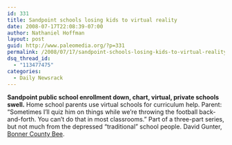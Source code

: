 ```yaml
---
id: 331
title: Sandpoint schools losing kids to virtual reality
date: 2008-07-17T22:08:39-07:00
author: Nathaniel Hoffman
layout: post
guid: http://www.paleomedia.org/?p=331
permalink: /2008/07/17/sandpoint-schools-losing-kids-to-virtual-reality/
dsq_thread_id:
  - "113477475"
categories:
  - Daily Newsrack
---
```

**Sandpoint public school enrollment down, chart, virtual, private schools swell.** Home school parents use virtual schools for curriculum help. Parent: &#8220;Sometimes I&#8217;ll quiz him on things while we&#8217;re throwing the football back-and-forth. You can&#8217;t do that in most classrooms.&#8221; Part of a three-part series, but not much from the depressed &#8220;traditional&#8221; school people. David Gunter, [Bonner County Bee](http://www.bonnercountydailybee.com/articles/2008/02/23/news/news01.txt).
